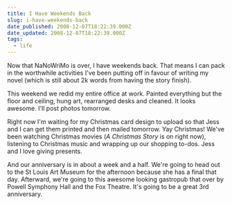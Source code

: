 ```yaml
---
title: I Have Weekends Back
slug: i-have-weekends-back
date_published: 2008-12-07T18:22:39.000Z
date_updated: 2008-12-07T18:22:39.000Z
tags:
  - life
---
```


Now that NaNoWriMo is over, I have weekends back. That means I can pack in the worthwhile activities I've been putting off in favour of writing my novel (which is still about 2k words from having the story finish).

This weekend we redid my entire office at work. Painted everything but the floor and ceiling, hung art, rearranged desks and cleaned. It looks awesome. I'll post photos tomorrow.

Right now I'm waiting for my Christmas card design to upload so that Jess and I can get them printed and then mailed tomorrow. Yay Christmas! We've been watching Christmas movies (*A Christmas Story* is on right now), listening to Christmas music and wrapping up our shopping to-dos. Jess and I love giving presents.

And our anniversary is in about a week and a half. We're going to head out to the St Louis Art Museum for the afternoon because she has a final that day. Afterward, we're going to this awesome looking gastropub that over by Powell Symphony Hall and the Fox Theatre. It's going to be a great 3rd anniversary.

